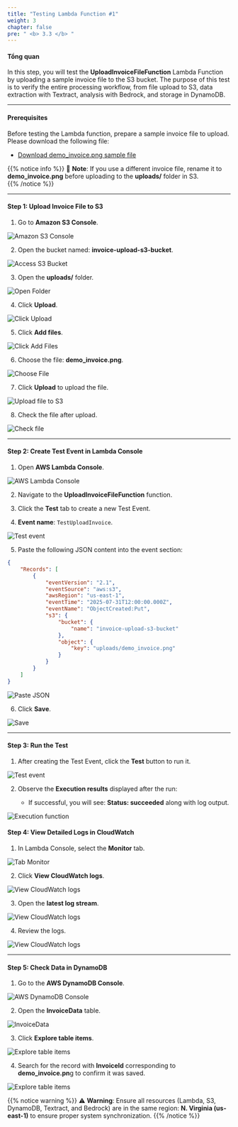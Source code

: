 ```yaml
---
title: "Testing Lambda Function #1"
weight: 3
chapter: false
pre: " <b> 3.3 </b> "
---
```


#### Tổng quan

In this step, you will test the **UploadInvoiceFileFunction** Lambda Function by uploading a sample invoice file to the S3 bucket. The purpose of this test is to verify the entire processing workflow, from file upload to S3, data extraction with Textract, analysis with Bedrock, and storage in DynamoDB.

---

#### Prerequisites

Before testing the Lambda function, prepare a sample invoice file to upload. Please download the following file:

-   [Download demo_invoice.png sample file](/images/demo_invoice.png)

{{% notice info %}}
🔧 **Note**: If you use a different invoice file, rename it to **demo_invoice.png** before uploading to the **uploads/** folder in S3.  
{{% /notice %}}

---

#### Step 1: Upload Invoice File to S3

1. Go to **Amazon S3 Console**.

![Amazon S3 Console](/images/3.lambdafunctions/3.3-testupload/001-s3console.png)

2. Open the bucket named: **invoice-upload-s3-bucket**.

![Access S3 Bucket](/images/3.lambdafunctions/3.3-testupload/002-accesss3bucket.png)

3. Open the **uploads/** folder.

![Open Folder](/images/3.lambdafunctions/3.3-testupload/003-openfolder.png)

4. Click **Upload**.

![Click Upload](/images/3.lambdafunctions/3.3-testupload/004-clickupload.png)

5. Click **Add files**.

![Click Add Files](/images/3.lambdafunctions/3.3-testupload/005-clickaddfiles.png)

6. Choose the file: **demo_invoice.png**.

![Choose File](/images/3.lambdafunctions/3.3-testupload/006-demo-invoice.png)

7. Click **Upload** to upload the file.

![Upload file to S3](/images/3.lambdafunctions/3.3-testupload/007-uploadfiletos3.png)

8. Check the file after upload.

![Check file](/images/3.lambdafunctions/3.3-testupload/008-uploadfilesuccess.png)

---

#### Step 2: Create Test Event in Lambda Console

1. Open **AWS Lambda Console**.

![AWS Lambda Console](/images/3.lambdafunctions/3.3-testupload/009-lambdaconsole.png)

2. Navigate to the **UploadInvoiceFileFunction** function.

3. Click the **Test** tab to create a new Test Event.

4. **Event name**: `TestUploadInvoice`.

![Test event](/images/3.lambdafunctions/3.3-testupload/010-testevent.png)

5. Paste the following JSON content into the event section:

```json
{
    "Records": [
        {
            "eventVersion": "2.1",
            "eventSource": "aws:s3",
            "awsRegion": "us-east-1",
            "eventTime": "2025-07-31T12:00:00.000Z",
            "eventName": "ObjectCreated:Put",
            "s3": {
                "bucket": {
                    "name": "invoice-upload-s3-bucket"
                },
                "object": {
                    "key": "uploads/demo_invoice.png"
                }
            }
        }
    ]
}
```

![Paste JSON](/images/3.lambdafunctions/3.3-testupload/011-json.png)

6. Click **Save**.

![Save](/images/3.lambdafunctions/3.3-testupload/012-save.png)

---

#### Step 3: Run the Test

1.  After creating the Test Event, click the **Test** button to run it.

![Test event](/images/3.lambdafunctions/3.3-testupload/013-test.png)

2.  Observe the **Execution results** displayed after the run:

    -   If successful, you will see: **Status: succeeded** along with log output.

![Execution function](/images/3.lambdafunctions/3.3-testupload/014-executionfunction.png)

#### Step 4: View Detailed Logs in CloudWatch

1.  In Lambda Console, select the **Monitor** tab.

![Tab Monitor](/images/3.lambdafunctions/3.3-testupload/015-tabmonitor.png)

2.  Click **View CloudWatch logs**.

![View CloudWatch logs](/images/3.lambdafunctions/3.3-testupload/016-viewcloudwatchlogs.png)

3.  Open the **latest log stream**.

![View CloudWatch logs](/images/3.lambdafunctions/3.3-testupload/017-viewcloudwatchlogs.png)

4.  Review the logs.

![View CloudWatch logs](/images/3.lambdafunctions/3.3-testupload/018-checklogs.png)

---

#### Step 5: Check Data in DynamoDB

1.  Go to the **AWS DynamoDB Console**.

![AWS DynamoDB Console](/images/3.lambdafunctions/3.3-testupload/019-dynamodbconsole.png)

2.  Open the **InvoiceData** table.

![InvoiceData](/images/3.lambdafunctions/3.3-testupload/020-invoicedata.png)

3.  Click **Explore table items**.

![Explore table items](/images/3.lambdafunctions/3.3-testupload/021-exploretableitems.png)

4.  Search for the record with **InvoiceId** corresponding to **demo_invoice.pn**g to confirm it was saved.

![Explore table items](/images/3.lambdafunctions/3.3-testupload/022-exploretableitems.png)

{{% notice warning %}}
⚠️ **Warning**: Ensure all resources (Lambda, S3, DynamoDB, Textract, and Bedrock) are in the same region: **N. Virginia (us-east-1)** to ensure proper system synchronization.
{{% /notice %}}
